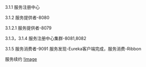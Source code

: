 3.1.1
服务注册中心

3.1.2
服务提供者-8080

3.1.2.1
服务提供者-8079

3.1.3，3.1.4
服务注册中心集群-8081,8082

3.1.5
服务消费者-9091
服务发现-Eureka客户端完成，服务消费-Ribbon

服务续约
[!image](https://github.com/TianYunZi/15springcloud/blob/master/picture/Eureka%E6%9C%8D%E5%8A%A1%E7%BB%AD%E7%BA%A6.png)
